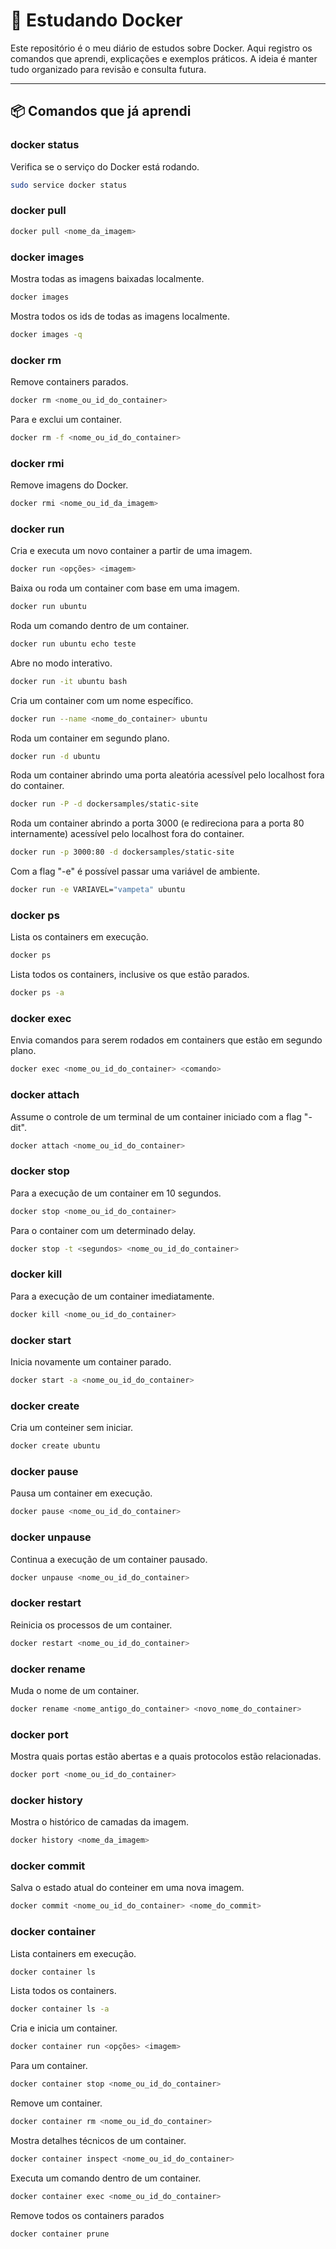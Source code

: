 # 🐳 Estudando Docker

Este repositório é o meu diário de estudos sobre Docker. Aqui registro os comandos que aprendi, explicações e exemplos práticos. A ideia é manter tudo organizado para revisão e consulta futura.

---

## 📦 Comandos que já aprendi


### docker status
Verifica se o serviço do Docker está rodando.
```bash
sudo service docker status
```

### docker pull
```bash
docker pull <nome_da_imagem>
```

### docker images
Mostra todas as imagens baixadas localmente.
```bash
docker images
```

Mostra todos os ids de todas as imagens localmente.
```bash
docker images -q
```

### docker rm
Remove containers parados.
```bash
docker rm <nome_ou_id_do_container>
```

Para e exclui um container.
```bash
docker rm -f <nome_ou_id_do_container>
```

### docker rmi
Remove imagens do Docker.
```bash
docker rmi <nome_ou_id_da_imagem>
```

### docker run
Cria e executa um novo container a partir de uma imagem.
```bash
docker run <opções> <imagem>
```

Baixa ou roda um container com base em uma imagem.
```bash
docker run ubuntu
```

Roda um comando dentro de um container.
```bash
docker run ubuntu echo teste
```

Abre no modo interativo.
```bash
docker run -it ubuntu bash
```

Cria um container com um nome específico.
```bash
docker run --name <nome_do_container> ubuntu
```

Roda um container em segundo plano.
```bash
docker run -d ubuntu
```

Roda um container abrindo uma porta aleatória acessível pelo localhost fora do container.
```bash
docker run -P -d dockersamples/static-site
```

Roda um container abrindo a porta 3000 (e redireciona para a porta 80 internamente) acessível pelo localhost fora do container.
```bash
docker run -p 3000:80 -d dockersamples/static-site
```

Com a flag "-e" é possível passar uma variável de ambiente.
```bash
docker run -e VARIAVEL="vampeta" ubuntu
```

### docker ps
Lista os containers em execução.
```bash
docker ps
```

Lista todos os containers, inclusive os que estão parados.
```bash
docker ps -a
```

### docker exec
Envia comandos para serem rodados em containers que estão em segundo plano.
```bash
docker exec <nome_ou_id_do_container> <comando>
```

### docker attach
Assume o controle de um terminal de um container iniciado com a flag "-dit".
```bash
docker attach <nome_ou_id_do_container>
```

### docker stop
Para a execução de um container em 10 segundos.
```bash
docker stop <nome_ou_id_do_container>
```

Para o container com um determinado delay.
```bash
docker stop -t <segundos> <nome_ou_id_do_container>
```

### docker kill
Para a execução de um container imediatamente.
```bash
docker kill <nome_ou_id_do_container>
```

### docker start
Inicia novamente um container parado.
```bash
docker start -a <nome_ou_id_do_container>
```

### docker create
Cria um conteiner sem iniciar.
```bash
docker create ubuntu
```

### docker pause
Pausa um container em execução.
```bash
docker pause <nome_ou_id_do_container>
```

### docker unpause
Continua a execução de um container pausado.
```bash
docker unpause <nome_ou_id_do_container>
```

### docker restart
Reinicia os processos de um container.
```bash
docker restart <nome_ou_id_do_container>
```

### docker rename
Muda o nome de um container.
```bash
docker rename <nome_antigo_do_container> <novo_nome_do_container>
```

### docker port
Mostra quais portas estão abertas e a quais protocolos estão relacionadas.
```bash
docker port <nome_ou_id_do_container>
```

### docker history
Mostra o histórico de camadas da imagem.
```bash
docker history <nome_da_imagem>
```

### docker commit
Salva o estado atual do conteiner em uma nova imagem.
```bash
docker commit <nome_ou_id_do_container> <nome_do_commit>
```

### docker container
Lista containers em execução.
```bash
docker container ls
```

Lista todos os containers.
```bash
docker container ls -a
```

Cria e inicia um container.
```bash
docker container run <opções> <imagem>
```

Para um container.
```bash
docker container stop <nome_ou_id_do_container>
```

Remove um container.
```bash
docker container rm <nome_ou_id_do_container>
```

Mostra detalhes técnicos de um container.
```bash
docker container inspect <nome_ou_id_do_container>
```

Executa um comando dentro de um container.
```bash
docker container exec <nome_ou_id_do_container>
```

Remove todos os containers parados
```bash
docker container prune
```